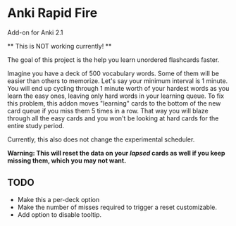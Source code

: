 # Anki Rapid Fire

Add-on for Anki 2.1

** This is NOT working currently! **

The goal of this project is the help you learn unordered flashcards faster.

Imagine you have a deck of 500 vocabulary words. Some of them will be easier than
others to memorize. Let's say your minimum interval is 1 minute. You will end up
cycling through 1 minute worth of your hardest words as you learn the easy ones, leaving
only hard words in your learning queue. To
fix this problem, this addon moves "learning" cards to the bottom
of the new card queue if you miss them 5 times in a row. That way you will blaze
through all the easy cards and you won't be looking at hard cards for the entire
study period.

Currently, this also does not
change the experimental scheduler. 

**Warning: This will  reset the data on your _lapsed_ cards as well
if you keep missing them, which you may not want.**

## TODO

- Make this a per-deck option
- Make the number of misses required to trigger a reset customizable.
- Add option to disable tooltip.

